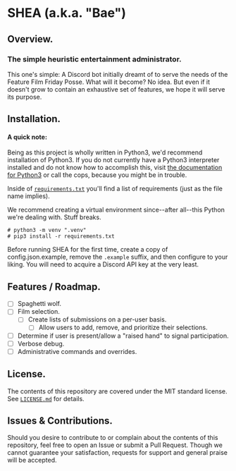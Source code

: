 # SHEA (a.k.a. "Bae")

## Overview.

### The simple heuristic entertainment administrator.

This one's simple: A Discord bot initially dreamt of to serve the needs of the Feature Film Friday Posse. What will it become? No idea. But even if it doesn't grow to contain an exhaustive set of features, we hope it will serve its purpose.

## Installation.

#### A quick note:

Being as this project is wholly written in Python3, we'd recommend installation of Python3. If you do not currently have a Python3 interpreter installed and do not know how to accomplish this, visit [the documentation for Python3](https://wiki.python.org/moin/BeginnersGuide) or call the cops, because you might be in trouble.

Inside of [`requirements.txt`](requirements.txt) you'll find a list of requirements (just as the file name implies).

We recommend creating a virtual environment since--after all--this Python we're dealing with. Stuff breaks.

```
# python3 -m venv ".venv"
# pip3 install -r requirements.txt
```

Before running SHEA for the first time, create a copy of config.json.example, remove the `.example` suffix, and then configure to your liking. You will need to acquire a Discord API key at the very least.

## Features / Roadmap.

- [ ] Spaghetti wolf.
- [ ] Film selection.
  - [ ] Create lists of submissions on a per-user basis.
    - [ ] Allow users to add, remove, and prioritize their selections.
- [ ] Determine if user is present/allow a "raised hand" to signal participation.
- [ ] Verbose debug.
- [ ] Administrative commands and overrides. 

## License.

The contents of this repository are covered under the MIT standard license. See [`LICENSE.md`](LICENSE.md) for details.

## Issues & Contributions.

Should you desire to contribute to or complain about the contents of this repository, feel free to open an Issue or submit a Pull Request. Though we cannot guarantee your satisfaction, requests for support and general praise will be accepted.
